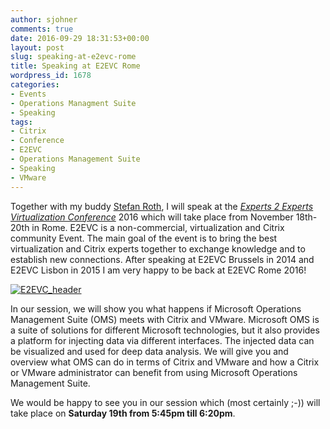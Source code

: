 ```yaml
---
author: sjohner
comments: true
date: 2016-09-29 18:31:53+00:00
layout: post
slug: speaking-at-e2evc-rome
title: Speaking at E2EVC Rome
wordpress_id: 1678
categories:
- Events
- Operations Managment Suite
- Speaking
tags:
- Citrix
- Conference
- E2EVC
- Operations Management Suite
- Speaking
- VMware
---
```


Together with my buddy [Stefan Roth](http://twitter.com/stefanroth_net), I will speak at the _[Experts 2 Experts Virtualization Conference](http://www.e2evc.com/home)_ 2016 which will take place from November 18th-20th in Rome. E2EVC is a non-commercial, virtualization and Citrix community Event. The main goal of the event is to bring the best virtualization and Citrix experts together to exchange knowledge and to establish new connections. After speaking at E2EVC Brussels in 2014 and E2EVC Lisbon in 2015 I am very happy to be back at E2EVC Rome 2016!

[![E2EVC_header](/images/e2evc_header.jpg?w=660)](/images/e2evc_header.jpg)

In our session, we will show you what happens if Microsoft Operations Management Suite (OMS) meets with Citrix and VMware. Microsoft OMS is a suite of solutions for different Microsoft technologies, but it also provides a platform for injecting data via different interfaces. The injected data can be visualized and used for deep data analysis. We will give you and overview what OMS can do in terms of Citrix and VMware and how a Citrix or VMware administrator can benefit from using Microsoft Operations Management Suite.

We would be happy to see you in our session which (most certainly ;-)) will take place on **Saturday 19th from 5:45pm till 6:20pm**.
